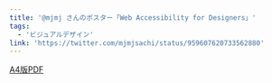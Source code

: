 ```yaml
---
title: '@mjmj さんのポスター「Web Accessibility for Designers」'
tags:
  - 'ビジュアルデザイン'
link: 'https://twitter.com/mjmjsachi/status/959607620733562880'
---
```


[A4版PDF](https://www.dropbox.com/s/11kq1shbiaxpfdw/a11y_4designers_A4.pdf)
